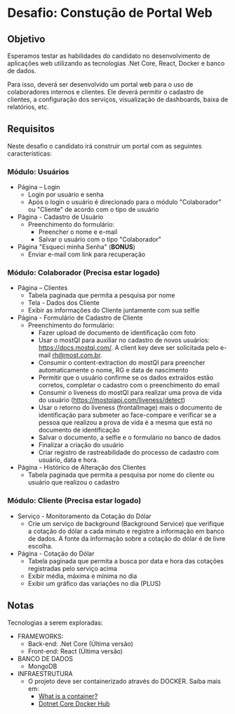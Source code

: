# Desafio: Constução de Portal Web

## Objetivo

Esperamos testar as habilidades do candidato no desenvolvimento de aplicações web utilizando as tecnologias .Net Core, React, Docker e banco de dados.

Para isso, deverá ser desenvolvido um portal web para o uso de colaboradores internos e clientes. Ele deverá permitir o cadastro de clientes, a configuração dos serviços, visualização de dashboards, baixa de relatórios, etc.

## Requisitos

Neste desafio o candidato irá construir um portal com as seguintes características:

### Módulo: Usuários

- Página – Login
  - Login por usuário e senha
  - Após o login o usuário é direcionado para o módulo "Colaborador" ou "Cliente" de acordo com o tipo de usuário
- Página - Cadastro de Usuário
  - Preenchimento do formulário:
    - Preencher o nome e e-mail
    - Salvar o usuário com o tipo "Colaborador"
- Página "Esqueci minha Senha" (**BONUS**)
  - Enviar e-mail com link para recuperação

### Módulo: Colaborador (Precisa estar logado)

- Página – Clientes
  - Tabela paginada que permita a pesquisa por nome
  - Tela - Dados dos Cliente
  - Exibir as informações do Cliente juntamente com sua selfie
- Página - Formulário de Cadastro de Cliente
  - Preenchimento do formulário:
    - Fazer upload de documento de identificação com foto
    - Usar o mostQI para auxiliar no cadastro de novos usuários: https://docs.mostqi.com/. A client key deve ser solicitada pelo e-mail rh@most.com.br.
    - Consumir o content-extraction do mostQI para preencher automaticamente o nome, RG e data de nascimento
    - Permitir que o usuário confirme se os dados extraídos estão corretos, completar o cadastro com o preenchimento do email
    - Consumir o liveness do mostQI para realizar uma prova de vida do usuário (https://mostqiapi.com/liveness/detect)
    - Usar o retorno do liveness (frontalImage) mais o documento de identificação para submeter ao face-compare e verificar se a pessoa que realizou a prova de vida é a mesma que está no documento de identificação
    - Salvar o documento, a selfie e o formulário no banco de dados
    - Finalizar a criação do usuário
    - Criar registro de rastreabilidade do processo de cadastro com usuário, data e hora.
- Página - Histórico de Alteração dos Clientes
  - Tabela paginada que permita a pesquisa por nome do cliente ou usuário que realizou o cadastro

### Módulo: Cliente (Precisa estar logado)

- Serviço - Monitoramento da Cotação do Dólar
  - Crie um serviço de background (Background Service) que verifique a cotação do dólar a cada minuto e registre a informação em banco de dados. A fonte da informação sobre a cotação do dólar é de livre escolha.
- Página - Cotação do Dólar
  - Tabela paginada que permita a busca por data e hora das cotações registradas pelo serviço acima
  - Exibir média, máxima e mínima no dia
  - Exibir um gráfico das variações no dia (PLUS)

## Notas

Tecnologias a serem exploradas:

- FRAMEWORKS:
  - Back-end: .Net Core (Última versão)
  - Front-end: React (Última versão)
- BANCO DE DADOS
  - MongoDB
- INFRAESTRUTURA
  - O projeto deve ser containerizado através do DOCKER. Saiba mais em:
    - [What is a container?](https://www.docker.com/resources/what-container)
    - [Dotnet Core Docker Hub](https://hub.docker.com/_/microsoft-dotnet-core)
